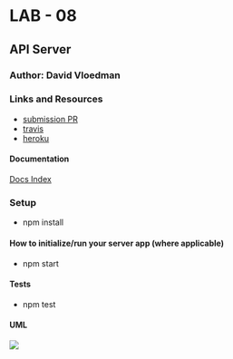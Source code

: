 # LAB - 08

## API Server

### Author: David Vloedman

### Links and Resources

* [submission PR](https://github.com/david-vloedman-401-advanced-javascript/401-lab-08/pull/1)
* [travis](https://www.travis-ci.com/david-vloedman-401-advanced-javascript/401-lab-08)
* [heroku](https://serene-bayou-78571.herokuapp.com/)



#### Documentation

[Docs Index](./docs/index.html)


### Setup

* npm install

#### How to initialize/run your server app (where applicable)

* npm start
  
#### Tests

* npm test

#### UML

![](./assets/lab08.png)

